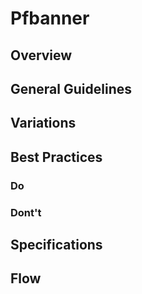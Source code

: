 # Pfbanner

## Overview

## General Guidelines

## Variations

## Best Practices

### Do

### Dont't

## Specifications

## Flow

